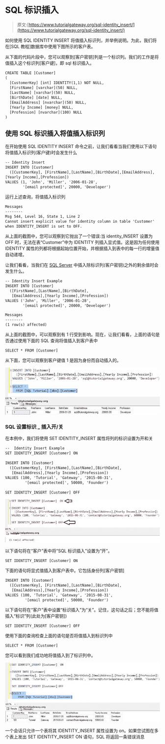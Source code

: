 # SQL 标识插入

> 原文:[https://www.tutorialgateway.org/sql-identity_insert/](https://www.tutorialgateway.org/sql-identity_insert/)

如何使用 SQL IDENTITY INSERT 将值插入标识列，并举例说明。为此，我们将在[SQL 教程]数据库中使用下图所示的客户表。

从下面的代码片段中，您可以观察到[客户密钥]列是一个标识列。我们的工作是将值插入这个标识列[客户键]，即 sql 标识插入。

```
CREATE TABLE [Customer]
(
  [CustomerKey] [int] IDENTITY(1,1) NOT NULL,
  [FirstName] [varchar](50) NULL,
  [LastName] [varchar](50) NULL,
  [BirthDate] [date] NULL,
  [EmailAddress] [nvarchar](50) NULL,
  [Yearly Income] [money] NULL,
  [Profession] [nvarchar](100) NULL
)
```

## 使用 SQL 标识插入将值插入标识列

在开始使用 SQL IDENTITY INSERT 命令之前，让我们看看当我们使用以下语句将值插入标识列(客户键)时会发生什么

```
-- Identity Insert
INSERT INTO [Customer] 
  ([CustomerKey], [FirstName],[LastName],[BirthDate],[EmailAddress],[Yearly Income],[Profession])
VALUES (1, 'John', 'Miller', '2006-01-28', 
        '[email protected]', 20000, 'Developer')
```

运行上述查询，将值插入标识列

```
Messages
--------
Msg 544, Level 16, State 1, Line 2
Cannot insert explicit value for identity column in table 'Customer' when IDENTITY_INSERT is set to OFF.
```

从上面的截图中，您可以观察到它抛出了一个错误:当 identity_INSERT 设置为 OFF 时，无法在表“Customer”中为 IDENTITY 列插入显式值。这是因为任何使用 IDENTITY 属性的列都将根据起始位置开始，并根据插入到表中的每一行的增量值自动递增。

让我们看看，当我们在 [SQL Server](https://www.tutorialgateway.org/sql/) 中插入除标识列(客户密钥)之外的剩余值时会发生什么。

```
-- Identity Insert Example
INSERT INTO [Customer] 
  ([FirstName],[LastName],[BirthDate],
   [EmailAddress],[Yearly Income],[Profession])
VALUES ('John', 'Miller', '2006-01-28', 
        '[email protected]', 20000, 'Developer')
```

```
Messages
--------
(1 row(s) affected)
```

从上面的截图中，可以观察到有 1 行受到影响。现在，让我们看看，上面的语句是否通过使用下面的 SQL 查询将值插入到客户表中

```
SELECT * FROM [Customer]
```

从下面，您可以观察到客户键值 1 是因为身份而自动插入的。

![SQL IDENTITY INSERT 3](img/b64679961eabe2b8e42eb46dd9a7f638.png)

### SQL 设置标识 _ 插入开/关

在本例中，我们将使用 SET IDENTITY_INSERT 属性将列的标识设置为开和关

```
--  Identity Insert Example
SET IDENTITY_INSERT [Customer] ON  

INSERT INTO [Customer] 
  ([CustomerKey], [FirstName],[LastName],[BirthDate],
   [EmailAddress],[Yearly Income],[Profession])
VALUES (100, 'Tutorial', 'Gateway', '2015-08-31', 
         '[email protected]', 50000, 'Founder')

SET IDENTITY_INSERT [Customer] OFF
```

![SQL IDENTITY INSERT 4](img/600fc2cd90ea8a7f3a46af315ef600c8.png)

以下语句将在“客户”表中将“SQL 标识插入”设置为“开”。

```
SET IDENTITY_INSERT [Customer] ON
```

下面的语句将显式值插入到客户表中。它包括身份列[客户密钥]

```
INSERT INTO [Customer] 
  ([CustomerKey], [FirstName],[LastName],[BirthDate],
   [EmailAddress],[Yearly Income],[Profession])
VALUES (100, 'Tutorial', 'Gateway', '2015-08-31', 
         '[email protected]', 50000, 'Founder')
```

以下语句将在“客户”表中设置“标识插入”为“关”。记住，这句话之后；您不能将值插入“标识”列(此处为[客户密钥])

```
SET IDENTITY_INSERT [Customer] OFF
```

使用下面的查询检查上面的语句是否将值插入到标识列中

```
SELECT * FROM [Customer]
```

您可以看到我们成功地将值插入到了标识列中。

![SQL IDENTITY INSERT 5](img/2eb7ddfd44ba97fe97f4d8846d7df781.png)

一个会话只允许一个表将其 IDENTITY_INSERT 属性设置为 on。如果您试图在多个表上发出 SET IDENTITY_INSERT ON 语句，SQL 将返回一条错误消息